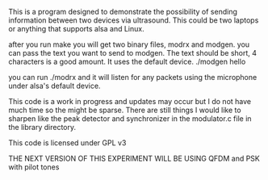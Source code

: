 This is a program designed to demonstrate the possibility of sending information between two devices via ultrasound. This could be two laptops or anything that supports alsa and Linux.

after you run make you will get two binary files, modrx and modgen. you can pass the text you want to send to modgen. The text should be short, 4 characters is a good amount. It uses the default device.
./modgen hello

you can run ./modrx and it will listen for any packets using the microphone under alsa's default device.

This code is a work in progress and updates may occur but I do not have much time so the might be sparse. There are still things I would like to sharpen like the peak detector and synchronizer in the modulator.c file in the library directory.

This code is licensed under GPL v3

THE NEXT VERSION OF THIS EXPERIMENT WILL BE USING QFDM and PSK with pilot tones 
